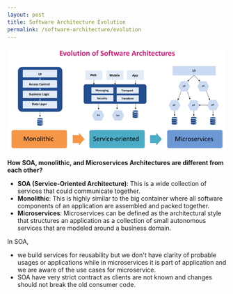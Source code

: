```yaml
---
layout: post
title: Software Architecture Evolution
permalink: /software-architecture/evolution
---
```


![evolution-software-architecture](https://github.com/arpit04tripathi/files-cdn/raw/cdn/webservices/microservices/evolution-software-architecture.png)


**How SOA, monolithic, and Microservices Architectures are different from each other?**
-	**SOA (Service-Oriented Architecture)**: This is a wide collection of services that could communicate together.
-	**Monolithic**: This is highly similar to the big container where all software components of an application are assembled and packed together.
-	**Microservices**: Microservices can be defined as the architectural style that structures an application as a collection of small autonomous services that are modeled around a business domain.

In SOA, 
- we build services for reusability but we don't have clarity of probable usages or applications while in microservices it is part of application and we are aware of the use cases for microservice.
- SOA have very strict contract as clients are not known and changes should not break the old consumer code.
